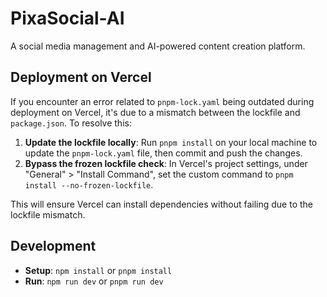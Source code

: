 # PixaSocial-AI

A social media management and AI-powered content creation platform.

## Deployment on Vercel

If you encounter an error related to `pnpm-lock.yaml` being outdated during deployment on Vercel, it's due to a mismatch between the lockfile and `package.json`. To resolve this:

1. **Update the lockfile locally**: Run `pnpm install` on your local machine to update the `pnpm-lock.yaml` file, then commit and push the changes.
2. **Bypass the frozen lockfile check**: In Vercel's project settings, under "General" > "Install Command", set the custom command to `pnpm install --no-frozen-lockfile`.

This will ensure Vercel can install dependencies without failing due to the lockfile mismatch.

## Development

- **Setup**: `npm install` or `pnpm install`
- **Run**: `npm run dev` or `pnpm run dev`
